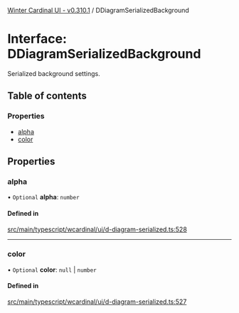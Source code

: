 [Winter Cardinal UI - v0.310.1](../index.md) / DDiagramSerializedBackground

# Interface: DDiagramSerializedBackground

Serialized background settings.

## Table of contents

### Properties

- [alpha](DDiagramSerializedBackground.md#alpha)
- [color](DDiagramSerializedBackground.md#color)

## Properties

### alpha

• `Optional` **alpha**: `number`

#### Defined in

[src/main/typescript/wcardinal/ui/d-diagram-serialized.ts:528](https://github.com/winter-cardinal/winter-cardinal-ui/blob/v0.310.1/src/main/typescript/wcardinal/ui/d-diagram-serialized.ts#L528)

___

### color

• `Optional` **color**: ``null`` \| `number`

#### Defined in

[src/main/typescript/wcardinal/ui/d-diagram-serialized.ts:527](https://github.com/winter-cardinal/winter-cardinal-ui/blob/v0.310.1/src/main/typescript/wcardinal/ui/d-diagram-serialized.ts#L527)

